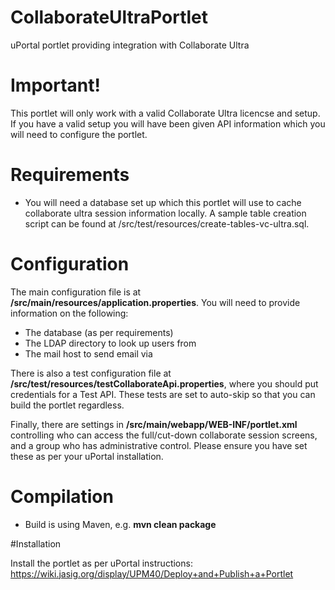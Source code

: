 # CollaborateUltraPortlet
uPortal portlet providing integration with Collaborate Ultra

# Important!

This portlet will only work with a valid Collaborate Ultra licencse and setup. If you have a valid setup you will have been given API information which you will need to configure the portlet.

# Requirements

* You will need a database set up which this portlet will use to cache collaborate ultra session information locally. A sample table creation script can be found at /src/test/resources/create-tables-vc-ultra.sql.

# Configuration

The main configuration file is at **/src/main/resources/application.properties**. You will need to provide information on the following:

* The database (as per requirements)
* The LDAP directory to look up users from
* The mail host to send email via

There is also a test configuration file at **/src/test/resources/testCollaborateApi.properties**, where you should put credentials for a Test API. These tests are set to auto-skip so that you can build the portlet regardless.

Finally, there are settings in **/src/main/webapp/WEB-INF/portlet.xml** controlling who can access the full/cut-down collaborate session screens, and a group who has administrative control. Please ensure you have set these as per your uPortal installation.

# Compilation

* Build is using Maven, e.g. **mvn clean package**

#Installation

Install the portlet as per uPortal instructions: https://wiki.jasig.org/display/UPM40/Deploy+and+Publish+a+Portlet

